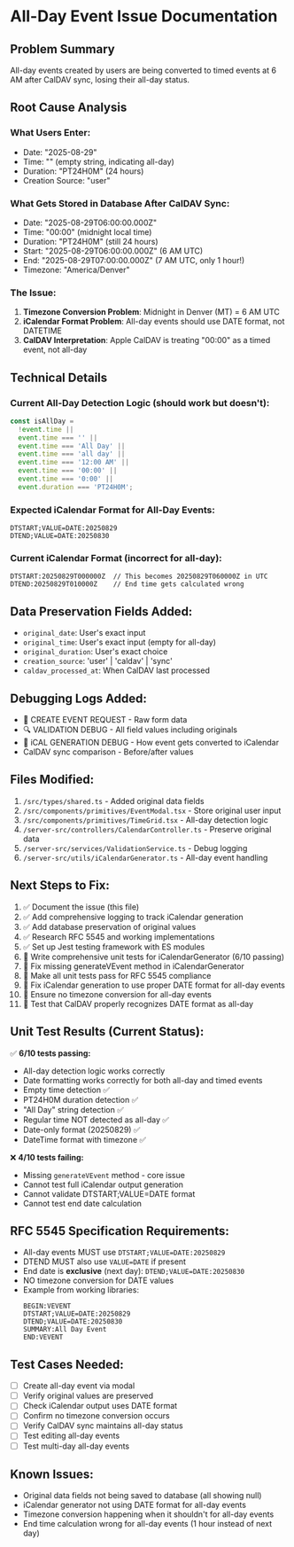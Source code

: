 # All-Day Event Issue Documentation

## Problem Summary

All-day events created by users are being converted to timed events at 6 AM after CalDAV sync, losing their all-day status.

## Root Cause Analysis

### What Users Enter:

- Date: "2025-08-29"
- Time: "" (empty string, indicating all-day)
- Duration: "PT24H0M" (24 hours)
- Creation Source: "user"

### What Gets Stored in Database After CalDAV Sync:

- Date: "2025-08-29T06:00:00.000Z"
- Time: "00:00" (midnight local time)
- Duration: "PT24H0M" (still 24 hours)
- Start: "2025-08-29T06:00:00.000Z" (6 AM UTC)
- End: "2025-08-29T07:00:00.000Z" (7 AM UTC, only 1 hour!)
- Timezone: "America/Denver"

### The Issue:

1. **Timezone Conversion Problem**: Midnight in Denver (MT) = 6 AM UTC
2. **iCalendar Format Problem**: All-day events should use DATE format, not DATETIME
3. **CalDAV Interpretation**: Apple CalDAV is treating "00:00" as a timed event, not all-day

## Technical Details

### Current All-Day Detection Logic (should work but doesn't):

```typescript
const isAllDay =
  !event.time ||
  event.time === '' ||
  event.time === 'All Day' ||
  event.time === 'all day' ||
  event.time === '12:00 AM' ||
  event.time === '00:00' ||
  event.time === '0:00' ||
  event.duration === 'PT24H0M';
```

### Expected iCalendar Format for All-Day Events:

```
DTSTART;VALUE=DATE:20250829
DTEND;VALUE=DATE:20250830
```

### Current iCalendar Format (incorrect for all-day):

```
DTSTART:20250829T000000Z  // This becomes 20250829T060000Z in UTC
DTEND:20250829T010000Z    // End time gets calculated wrong
```

## Data Preservation Fields Added:

- `original_date`: User's exact input
- `original_time`: User's exact input (empty for all-day)
- `original_duration`: User's exact choice
- `creation_source`: 'user' | 'caldav' | 'sync'
- `caldav_processed_at`: When CalDAV last processed

## Debugging Logs Added:

- 📨 CREATE EVENT REQUEST - Raw form data
- 🔍 VALIDATION DEBUG - All field values including originals
- 📅 iCAL GENERATION DEBUG - How event gets converted to iCalendar
- CalDAV sync comparison - Before/after values

## Files Modified:

1. `/src/types/shared.ts` - Added original data fields
2. `/src/components/primitives/EventModal.tsx` - Store original user input
3. `/src/components/primitives/TimeGrid.tsx` - All-day detection logic
4. `/server-src/controllers/CalendarController.ts` - Preserve original data
5. `/server-src/services/ValidationService.ts` - Debug logging
6. `/server-src/utils/iCalendarGenerator.ts` - All-day event handling

## Next Steps to Fix:

1. ✅ Document the issue (this file)
2. ✅ Add comprehensive logging to track iCalendar generation
3. ✅ Add database preservation of original values
4. ✅ Research RFC 5545 and working implementations
5. ✅ Set up Jest testing framework with ES modules
6. 🔄 Write comprehensive unit tests for iCalendarGenerator (6/10 passing)
7. 🔄 Fix missing generateVEvent method in iCalendarGenerator
8. 🔄 Make all unit tests pass for RFC 5545 compliance
9. 🔄 Fix iCalendar generation to use proper DATE format for all-day events
10. 🔄 Ensure no timezone conversion for all-day events
11. 🔄 Test that CalDAV properly recognizes DATE format as all-day

## Unit Test Results (Current Status):

✅ **6/10 tests passing:**

- All-day detection logic works correctly
- Date formatting works correctly for both all-day and timed events
- Empty time detection ✅
- PT24H0M duration detection ✅
- "All Day" string detection ✅
- Regular time NOT detected as all-day ✅
- Date-only format (20250829) ✅
- DateTime format with timezone ✅

❌ **4/10 tests failing:**

- Missing `generateVEvent` method - core issue
- Cannot test full iCalendar output generation
- Cannot validate DTSTART;VALUE=DATE format
- Cannot test end date calculation

## RFC 5545 Specification Requirements:

- All-day events MUST use `DTSTART;VALUE=DATE:20250829`
- DTEND MUST also use `VALUE=DATE` if present
- End date is **exclusive** (next day): `DTEND;VALUE=DATE:20250830`
- NO timezone conversion for DATE values
- Example from working libraries:
  ```
  BEGIN:VEVENT
  DTSTART;VALUE=DATE:20250829
  DTEND;VALUE=DATE:20250830
  SUMMARY:All Day Event
  END:VEVENT
  ```

## Test Cases Needed:

- [ ] Create all-day event via modal
- [ ] Verify original values are preserved
- [ ] Check iCalendar output uses DATE format
- [ ] Confirm no timezone conversion occurs
- [ ] Verify CalDAV sync maintains all-day status
- [ ] Test editing all-day events
- [ ] Test multi-day all-day events

## Known Issues:

- Original data fields not being saved to database (all showing null)
- iCalendar generator not using DATE format for all-day events
- Timezone conversion happening when it shouldn't for all-day events
- End time calculation wrong for all-day events (1 hour instead of next day)
